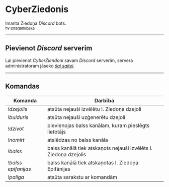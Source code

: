 # <strong>CyberZiedonis</strong>

Imanta Ziedoņa <em>Discord</em> bots.
<br>
<small>by [@raganubeka](https://twitter.com/raganubeka "@raganubeka")</small>

---

## Pievienot  <em>Discord</em> serverim

 Lai pievienot <em>CyberZiendoni</em> savam <em>Discord</em> serverim, servera administratoram jāseko <em>[šai saitei](https://discord.com/api/oauth2/authorize?client_id=951430409672097802&permissions=412320385088&scope=bot "pievienot botu")</em>.

---

## Komandas

Komanda    | Darbība 
---------- | --------
<em>!dzejolis</em>  | atsūta nejauši izvēlētu I. Ziedoņa dzejoli
<em>!bulduris</em>  | atsūta nejauši uzģenerētu dzejoli
<em>!dzivot</em>    | pievienojas balss kanālam, kuram pieslēgts lietotājs
<em>!nomirt</em>    | atslēdzas no balss kanāla
<em>!balss</em>     | balss kanālā tiek atskaņots nejauši izvēlēts I. Ziedoņa dzejolis
<em>!balss epifanijas</em>     | balss kanālā tiek atskaņotas I. Ziedoņa Epifānijas
<em>!paliga</em>     | atsūta sarakstu ar komandām
